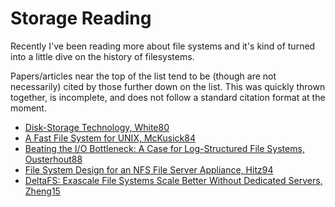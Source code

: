 Storage Reading
===============

Recently I've been reading more about file systems and it's kind of turned into
a little dive on the history of filesystems.

Papers/articles near the top of the list tend to be (though are not
necessarily) cited by those further down on the list. This was quickly thrown
together, is incomplete, and does not follow a standard citation format at the
moment.

- [Disk-Storage Technology, White80](https://sci-hub.ru/10.1038/scientificamerican0880-138)
- [A Fast File System for UNIX, McKusick84](https://dsf.berkeley.edu/cs262/FFS-annotated.pdf)
- [Beating the I/O Bottleneck: A Case for Log-Structured File Systems, Ousterhout88](https://www2.eecs.berkeley.edu/Pubs/TechRpts/1988/CSD-88-467.pdf)
- [File System Design for an NFS File Server Appliance, Hitz94](https://www.cs.princeton.edu/courses/archive/fall04/cos318/docs/netapp.pdf)
- [DeltaFS: Exascale File Systems Scale Better Without Dedicated Servers, Zheng15](https://dl.acm.org/doi/pdf/10.1145/2834976.2834984)

